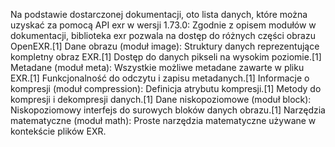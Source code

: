 Na podstawie dostarczonej dokumentacji, oto lista danych, które można uzyskać za pomocą API exr w wersji 1.73.0:
Zgodnie z opisem modułów w dokumentacji, biblioteka exr pozwala na dostęp do różnych części obrazu OpenEXR.[1]
Dane obrazu (moduł image):
Struktury danych reprezentujące kompletny obraz EXR.[1]
Dostęp do danych pikseli na wysokim poziomie.[1]
Metadane (moduł meta):
Wszystkie możliwe metadane zawarte w pliku EXR.[1]
Funkcjonalność do odczytu i zapisu metadanych.[1]
Informacje o kompresji (moduł compression):
Definicja atrybutu kompresji.[1]
Metody do kompresji i dekompresji danych.[1]
Dane niskopoziomowe (moduł block):
Niskopoziomowy interfejs do surowych bloków danych obrazu.[1]
Narzędzia matematyczne (moduł math):
Proste narzędzia matematyczne używane w kontekście plików EXR.